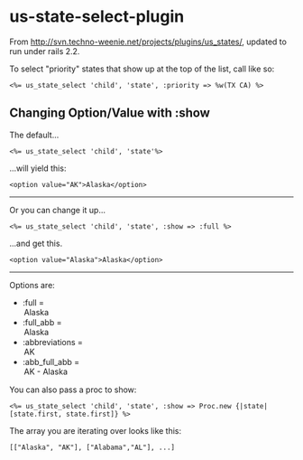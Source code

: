 us-state-select-plugin
======================

From http://svn.techno-weenie.net/projects/plugins/us_states/, updated
to run under rails 2.2.

To select "priority" states that show up at the top of the list, call
like so:

    <%= us_state_select 'child', 'state', :priority => %w(TX CA) %> 

## Changing Option/Value with :show

The default...

    <%= us_state_select 'child', 'state'%> 

...will yield this:

    <option value="AK">Alaska</option>
    
- - -

Or you can change it up...

    <%= us_state_select 'child', 'state', :show => :full %> 

...and get this.

    <option value="Alaska">Alaska</option>

- - -

Options are:

* :full = <option value="Alaska">Alaska</option>
* :full_abb = <option value="AK">Alaska</option>
* :abbreviations = <option value="AK">AK</option>
* :abb_full_abb = <option value="AK">AK - Alaska</option>

You can also pass a proc to show:

    <%= us_state_select 'child', 'state', :show => Proc.new {|state| [state.first, state.first]} %> 
    
The array you are iterating over looks like this:

    [["Alaska", "AK"], ["Alabama","AL"], ...]